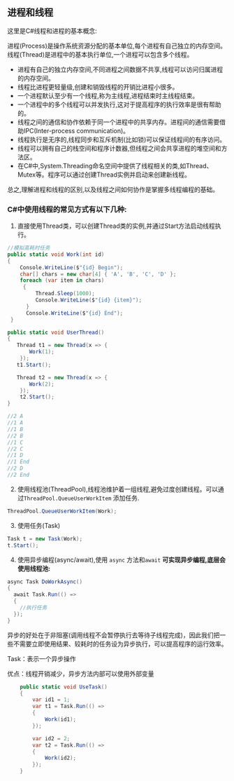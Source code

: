 ## 进程和线程

这里是C#线程和进程的基本概念:

进程(Process)是操作系统资源分配的基本单位,每个进程有自己独立的内存空间。线程(Thread)是进程中的基本执行单位,一个进程可以包含多个线程。

- 进程有自己的独立内存空间,不同进程之间数据不共享,线程可以访问归属进程的内存空间。
- 线程比进程更轻量级,创建和销毁线程的开销比进程小很多。
- 一个进程默认至少有一个线程,称为主线程,进程结束时主线程结束。
- 一个进程中的多个线程可以并发执行,这对于提高程序的执行效率是很有帮助的。
- 线程之间的通信和协作依赖于同一个进程中的共享内存。进程间的通信需要借助IPC(Inter-process communication)。
- 线程执行是无序的,线程同步和互斥机制(比如锁)可以保证线程间的有序访问。
- 线程可以拥有自己的栈空间和程序计数器,但线程之间会共享进程的堆空间和方法区。
- 在C#中,System.Threading命名空间中提供了线程相关的类,如Thread、Mutex等。程序可以通过创建Thread实例并启动来创建新线程。

总之,理解进程和线程的区别,以及线程之间如何协作是掌握多线程编程的基础。

### C#中使用线程的常见方式有以下几种:

1. 直接使用Thread类，可以创建Thread类的实例,并通过Start方法启动线程执行。

```c#
//模拟高耗时任务
public static void Work(int id)
{
    Console.WriteLine($"{id} Begin");
    char[] chars = new char[4] { 'A', 'B', 'C', 'D' };
    foreach (var item in chars)
     {
         Thread.Sleep(1000);
         Console.WriteLine($"{id} {item}");
      }
      Console.WriteLine($"{id} End");
 }

public static void UserThread() 
{
   Thread t1 = new Thread(x => {
       Work(1);
    });
   t1.Start();

   Thread t2 = new Thread(x => {
       Work(2);
    });
    t2.Start();
}

//2 A
//1 A
//1 B
//2 B
//1 C
//2 C
//1 D
//1 End
//2 D
//2 End
```

2. 使用线程池(ThreadPool),线程池维护着一组线程,避免过度创建线程。可以通过`ThreadPool.QueueUserWorkItem` 添加任务.
```c#
ThreadPool.QueueUserWorkItem(Work);
```

3. 使用任务(Task)
```c#
Task t = new Task(Work);
t.Start();
```

4. 使用异步编程(async/await),使用 `async` 方法和`await` **可实现异步编程,底层会使用线程池:**
```c#
async Task DoWorkAsync()
{
  await Task.Run(() => 
  {
    //执行任务
  });
}
```

异步的好处在于非阻塞(调用线程不会暂停执行去等待子线程完成)，因此我们把一些不需要立即使用结果、较耗时的任务设为异步执行，可以提高程序的运行效率。

Task：表示一个异步操作

优点：线程开销减少，异步方法内部可以使用外部变量

```C#
    public static void UseTask()
    {
        var id1 = 1;
        var t1 = Task.Run(() =>
        {
            Work(id1);
        });

        var id2 = 2;
        var t2 = Task.Run(() =>
        {
            Work(id2);
        });
    }
```

```c#


```



